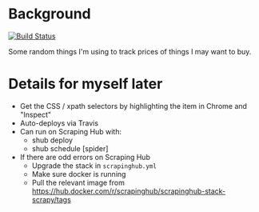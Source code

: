 # Background

[![Build Status](https://travis-ci.org/kelvinn/changedetection.svg?branch=master)](https://travis-ci.org/kelvinn/changedetection)

Some random things I'm using to track prices of things I may want to buy.

# Details for myself later

* Get the CSS / xpath selectors by highlighting the item in Chrome and "Inspect"
* Auto-deploys via Travis
* Can run on Scraping Hub with:
    * shub deploy
    * shub schedule [spider]
* If there are odd errors on Scraping Hub
    * Upgrade the stack in `scrapinghub.yml`
    * Make sure docker is running
    * Pull the relevant image from https://hub.docker.com/r/scrapinghub/scrapinghub-stack-scrapy/tags
    